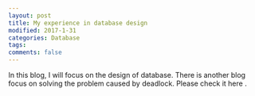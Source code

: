 ```yaml
---
layout: post
title: My experience in database design
modified: 2017-1-31
categories: Database
tags: 
comments: false
---
```



In this blog, I will focus on the design of database. There is another blog focus on solving the problem caused by deadlock. Please check it here .










